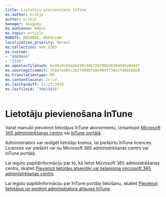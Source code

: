 ```yaml
---
title: Lietotāju pievienošana InTune
ms.author: erikje
author: erikje
manager: dougeby
ms.audience: Admin
ms.topic: article
ROBOTS: NOINDEX, NOFOLLOW
localization_priority: Normal
ms.collection: Adm_O365
ms.custom:
- "9000664"
- "2535"
ms.openlocfilehash: ba30c8c65dab430c58b720708bd838dd45a0444f
ms.sourcegitcommit: 358e7ed05c262f909bfa9ed0df730e1fd89266b8
ms.translationtype: MT
ms.contentlocale: lv-LV
ms.lasthandoff: 11/27/2019
ms.locfileid: "39625815"
---
```

# <a name="add-users-to-intune"></a>Lietotāju pievienošana InTune

Varat manuāli pievienot lietotājus InTune abonementu, izmantojot [Microsoft 365 administrēšanas centrs](https://admin.microsoft.com/) vai [InTune portālā](https://portal.azure.com/#blade/Microsoft_Intune_DeviceSettings/ExtensionLandingBlade/overview).

Administrators var rediģēt lietotāju kontus, lai piešķirtu InTune licences. Licences var piešķirt vai nu Microsoft 365 administrēšanas centrs vai InTune portālā.

Lai iegūtu papildinformāciju par to, kā lietot Microsoft 365 administrēšanas centrs, skatiet [Pievienot lietotāju atsevišķi vai lielapjoma microsoft 365 administrēšanas centrs](https://support.office.com/article/Add-users-individually-or-in-bulk-to-Office-365-Admin-Help-1970f7d6-03b5-442f-b385-5880b9c256ec).

Lai iegūtu papildinformāciju par InTune portāla lietošanu, skatiet [Pievienot lietotājus un piešķirt administratora atļaujas InTune](https://docs.microsoft.com/intune/fundamentals/users-add).